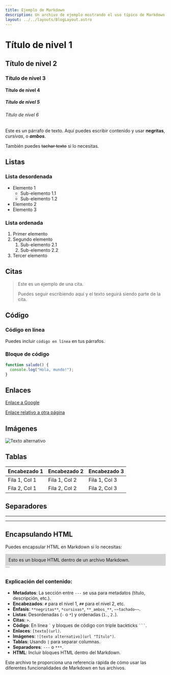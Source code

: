 ```yaml
---
title: Ejemplo de Markdown
description: Un archivo de ejemplo mostrando el uso típico de Markdown.
layout: ../../layouts/BlogLayout.astro
---
```


# Título de nivel 1

## Título de nivel 2

### Título de nivel 3

#### Título de nivel 4

##### Título de nivel 5

###### Título de nivel 6

Este es un párrafo de texto. Aquí puedes escribir contenido y usar **negritas**, _cursivas_, o **_ambos_**.

También puedes ~~tachar texto~~ si lo necesitas.

## Listas

### Lista desordenada

- Elemento 1
  - Sub-elemento 1.1
  - Sub-elemento 1.2
- Elemento 2
- Elemento 3

### Lista ordenada

1. Primer elemento
2. Segundo elemento
   1. Sub-elemento 2.1
   2. Sub-elemento 2.2
3. Tercer elemento

## Citas

> Este es un ejemplo de una cita.
>
> Puedes seguir escribiendo aquí y el texto seguirá siendo parte de la cita.

## Código

### Código en línea

Puedes incluir `código en línea` en tus párrafos.

### Bloque de código

```javascript
function saludo() {
  console.log("Hola, mundo!");
}
```

## Enlaces

[Enlace a Google](https://www.google.com)

[Enlace relativo a otra página](./otra-pagina.md)

## Imágenes

![Texto alternativo](https://via.placeholder.com/150 "Título de la imagen")

## Tablas

| Encabezado 1  | Encabezado 2  | Encabezado 3  |
| ------------- | ------------- | ------------- |
| Fila 1, Col 1 | Fila 1, Col 2 | Fila 1, Col 3 |
| Fila 2, Col 1 | Fila 2, Col 2 | Fila 2, Col 3 |

## Separadores

---

---

## Encapsulando HTML

Puedes encapsular HTML en Markdown si lo necesitas:

<div style="background-color: lightgrey; padding: 10px;">
  Esto es un bloque HTML dentro de un archivo Markdown.
</div>
```

### Explicación del contenido:

- **Metadatos**: La sección entre `---` se usa para metadatos (título, descripción, etc.).
- **Encabezados**: `#` para el nivel 1, `##` para el nivel 2, etc.
- **Énfasis**: `**negritas**`, `*cursivas*`, `**_ambos_**`, `~~tachado~~`.
- **Listas**: Desordenadas (`-` o `*`) y ordenadas (`1.`, `2.`).
- **Citas**: `>`.
- **Código**: En línea `` ` `` y bloques de código con triple backticks ` ``` `.
- **Enlaces**: `[texto](url)`.
- **Imágenes**: `![texto alternativo](url "Título")`.
- **Tablas**: Usando `|` para separar columnas.
- **Separadores**: `---` o `***`.
- **HTML**: Incluir bloques HTML dentro del Markdown.

Este archivo te proporciona una referencia rápida de cómo usar las diferentes funcionalidades de Markdown en tus archivos.
